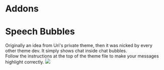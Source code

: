 # Addons

# Speech Bubbles
Originally an idea from Uri's private theme, then it was nicked by every other theme dev. It simply shows chat inside chat bubbles.  
Follow the instructions at the top of the theme file to make your messages highlight correctly.
![](https://i.imgur.com/Xt4bUAI.png)